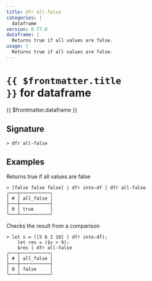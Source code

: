 ```yaml
---
title: dfr all-false
categories: |
  dataframe
version: 0.77.0
dataframe: |
  Returns true if all values are false.
usage: |
  Returns true if all values are false.
---
```


# <code>{{ $frontmatter.title }}</code> for dataframe

<div class='command-title'>{{ $frontmatter.dataframe }}</div>

## Signature

```> dfr all-false ```

## Examples

Returns true if all values are false
```shell
> [false false false] | dfr into-df | dfr all-false
╭───┬───────────╮
│ # │ all_false │
├───┼───────────┤
│ 0 │ true      │
╰───┴───────────╯

```

Checks the result from a comparison
```shell
> let s = ([5 6 2 10] | dfr into-df);
    let res = ($s > 9);
    $res | dfr all-false
╭───┬───────────╮
│ # │ all_false │
├───┼───────────┤
│ 0 │ false     │
╰───┴───────────╯

```
